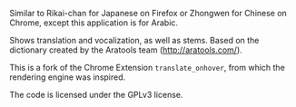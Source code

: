 Similar to Rikai-chan for Japanese on Firefox or Zhongwen for Chinese on Chrome, except this application is for Arabic.

Shows translation and vocalization, as well as stems.
Based on the dictionary created by the Aratools team (http://aratools.com/).

This is a fork of the Chrome Extension `translate_onhover`, from which the rendering engine was inspired.

The code is licensed under the GPLv3 license.
